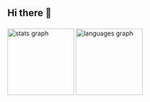 ## Hi there 👋

###

<div align="">
  <img src="https://github-readme-stats.vercel.app/api?username=saurabhhh777&hide_title=false&hide_rank=false&show_icons=true&include_all_commits=true&count_private=true&disable_animations=false&theme=dark&locale=en&hide_border=false&bg_color=0d1117&title_color=58a6ff&text_color=c9d1d9&icon_color=58a6ff&hide_progress=false&card_width=450" height="150" alt="stats graph"  />
  <img src="https://github-readme-stats.vercel.app/api/top-langs?username=saurabhhh777&locale=en&hide_title=false&layout=compact&card_width=320&langs_count=5&theme=dark&hide_border=false&bg_color=0d1117&title_color=58a6ff&text_color=c9d1d9" height="150" alt="languages graph"  />
</div>



